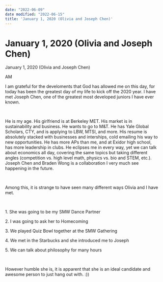 ```yaml
---
date: "2022-06-09"
date modified: "2022-06-15"
title: 'January 1, 2020 (Olivia and Joseph Chen)'
---
```


# January 1, 2020 (Olivia and Joseph Chen)
January 1, 2020 (Olivia and Joseph Chen)

AM

I am grateful for the develoments that God has allowed me on this day, for today has been the greatest day of my life to kick off the 2020 year. I have met Joseph Chen, one of the greatest most developed juniors I have ever known.

 

He is my age. His girlfriend is at Berkeley MET. His market is in sustainability and business. He wants to go to M&T. He has Yale Global Scholars, CTY, and is applying to LBW, MTSI, and more. His resume is absolutely stacked with businesses and interships, cold emailing his way to new opportunities. He has more APs than me, and at Exidor high school, has more leadership in clubs. He eclipses me in every way, yet we can talk about economics all day, covering the same topics but taking different angles (competition vs. high level math, physics vs. bio and STEM, etc.). Joseph Chen and Braden Wong is a collaboration I very much see happening in the future.

 

Among this, it is strange to have seen many different ways Olivia and I have met.

 

1\. She was going to be my SMW Dance Partner

2\. I was going to ask her to Homecoming

3\. We played Quiz Bowl together at the SMW Gathering

4\. We met in the Starbucks and she introduced me to Joseph

5\. We can talk about philosophy for many hours

 

However humble she is, it is apparent that she is an ideal candidate and awesome person to just hang out with. :))
